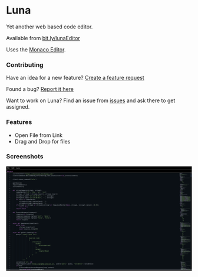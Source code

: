 # Luna
Yet another web based code editor.

Available from [bit.ly/lunaEditor](https://bit.ly/lunaEditor)

Uses the [Monaco Editor](https://github.com/microsoft/monaco-editor).

### Contributing

Have an idea for a new feature? [Create a feature request](https://github.com/nanna7077/Luna/issues/new?assignees=&labels=enhancement&template=feature_request.md&title=)

Found a bug? [Report it here](https://github.com/nanna7077/Luna/issues/new?assignees=&labels=bug&template=bug_report.md&title=)

Want to work on Luna? Find an issue from [issues](https://github.com/nanna7077/Luna/issues) and ask there to get assigned.

### Features

- Open File from Link
- Drag and Drop for files

### Screenshots

![](https://github.com/nanna7077/Luna/blob/main/images/1.png?raw=true)
